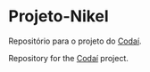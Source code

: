 # Projeto-Nikel

Repositório para o projeto do [Codaí](https://plataforma.growdev.com.br/curso/codai).

Repository for the [Codaí](https://plataforma.growdev.com.br/curso/codai) project.
